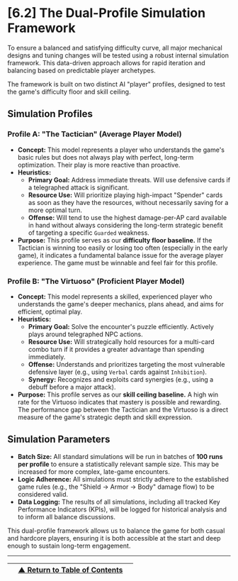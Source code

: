 <!-- Filename: LDD/[6] Balancing & Data/[6.2] The Dual-Profile Simulation Framework.md -->

# [6.2] The Dual-Profile Simulation Framework

To ensure a balanced and satisfying difficulty curve, all major mechanical designs and tuning changes will be tested using a robust internal simulation framework. This data-driven approach allows for rapid iteration and balancing based on predictable player archetypes.

The framework is built on two distinct AI "player" profiles, designed to test the game's difficulty floor and skill ceiling.

## Simulation Profiles

### **Profile A: "The Tactician" (Average Player Model)**
*   **Concept:** This model represents a player who understands the game's basic rules but does not always play with perfect, long-term optimization. Their play is more reactive than proactive.
*   **Heuristics:**
    *   **Primary Goal:** Address immediate threats. Will use defensive cards if a telegraphed attack is significant.
    *   **Resource Use:** Will prioritize playing high-impact "Spender" cards as soon as they have the resources, without necessarily saving for a more optimal turn.
    *   **Offense:** Will tend to use the highest damage-per-AP card available in hand without always considering the long-term strategic benefit of targeting a specific `Guarded` weakness.
*   **Purpose:** This profile serves as our **difficulty floor baseline.** If the Tactician is winning too easily or losing too often (especially in the early game), it indicates a fundamental balance issue for the average player experience. The game must be winnable and feel fair for this profile.

### **Profile B: "The Virtuoso" (Proficient Player Model)**
*   **Concept:** This model represents a skilled, experienced player who understands the game's deeper mechanics, plans ahead, and aims for efficient, optimal play.
*   **Heuristics:**
    *   **Primary Goal:** Solve the encounter's puzzle efficiently. Actively plays around telegraphed NPC actions.
    *   **Resource Use:** Will strategically hold resources for a multi-card combo turn if it provides a greater advantage than spending immediately.
    *   **Offense:** Understands and prioritizes targeting the most vulnerable defensive layer (e.g., using `Verbal` cards against `Inhibition`).
    *   **Synergy:** Recognizes and exploits card synergies (e.g., using a debuff before a major attack).
*   **Purpose:** This profile serves as our **skill ceiling baseline.** A high win rate for the Virtuoso indicates that mastery is possible and rewarding. The performance gap between the Tactician and the Virtuoso is a direct measure of the game's strategic depth and skill expression.

## Simulation Parameters
*   **Batch Size:** All standard simulations will be run in batches of **100 runs per profile** to ensure a statistically relevant sample size. This may be increased for more complex, late-game encounters.
*   **Logic Adherence:** All simulations must strictly adhere to the established game rules (e.g., the "Shield -> Armor -> Body" damage flow) to be considered valid.
*   **Data Logging:** The results of all simulations, including all tracked Key Performance Indicators (KPIs), will be logged for historical analysis and to inform all balance discussions.

This dual-profile framework allows us to balance the game for both casual and hardcore players, ensuring it is both accessible at the start and deep enough to sustain long-term engagement.

---
| | [▲ Return to Table of Contents](../../README.md) | |
| :--- | :---: | ---: |